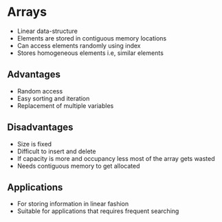 # Arrays

- Linear data-structure
- Elements are stored in contiguous memory locations
- Can access elements randomly using index
- Stores homogeneous elements i.e, similar elements

## Advantages

- Random access
- Easy sorting and iteration
- Replacement of multiple variables

## Disadvantages

- Size is fixed
- Difficult to insert and delete
- If capacity is more and occupancy less most of the array gets wasted
- Needs contiguous memory to get allocated

## Applications

- For storing information in linear fashion
- Suitable for applications that requires frequent searching

